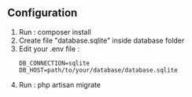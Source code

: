 ## Configuration

1. Run : composer install
2. Create file "database.sqlite" inside database folder
3. Edit your .env file : 
    ````
    DB_CONNECTION=sqlite
    DB_HOST=path/to/your/database/database.sqlite
4. Run : php artisan migrate

